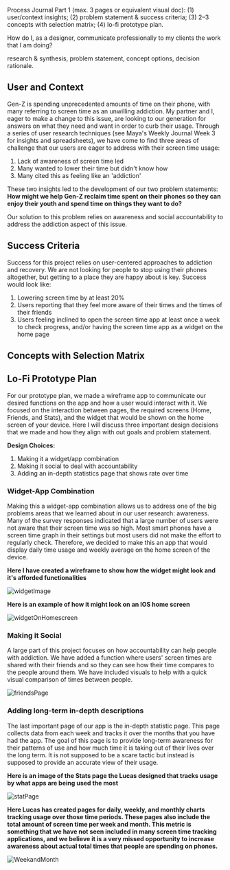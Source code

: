Process Journal Part 1 (max. 3 pages or equivalent visual doc): 
(1) user/context insights; 
(2) problem statement & success criteria; 
(3) 2–3 concepts with selection matrix; 
(4) lo-fi prototype plan.

How do I, as a designer, communicate professionally to my clients the work that I am doing?

research & synthesis, problem statement, concept options, decision rationale.

## User and Context

Gen-Z is spending unprecedented amounts of time on their phone, with many referring to screen time as an unwilling addiction. My partner and I, eager to make a change to this issue, are looking to our generation for answers on what they need and want in order to curb their usage. Through a series of user research techniques (see Maya's Weekly Journal Week 3 for insights and spreadsheets), we have come to find three areas of challenge that our users are eager to address with their screen time usage: 

1. Lack of awareness of screen time led
2. Many wanted to lower their time but didn't know how
3. Many cited this as feeling like an 'addiction' 

These two insights led to the development of our two problem statements: 
**How might we help Gen-Z reclaim time spent on their phones so they can enjoy their youth and spend time on things they want to do?**

Our solution to this problem relies on awareness and social accountability to address the addiction aspect of this issue. 

## Success Criteria

Success for this project relies on user-centered approaches to addiction and recovery. We are not looking for people to stop using their phones altogether, but getting to a place they are happy about is key. Success would look like:
1. Lowering screen time by at least 20%
2. Users reporting that they feel more aware of their times and the times of their friends
3. Users feeling inclined to open the screen time app at least once a week to check progress, and/or having the screen time app as a widget on the home page

## Concepts with Selection Matrix

## Lo-Fi Prototype Plan

For our prototype plan, we made a wireframe app to communicate our desired functions on the app and how a user would interact with it. We focused on the interaction between pages, the required screens (Home, Friends, and Stats), and the widget that would be shown on the home screen of your device. Here I will discuss three important design decisions that we made and how they align with out goals and problem statement. 

**Design Choices:**
1. Making it a widget/app combination
2. Making it social to deal with accountability
3. Adding an in-depth statistics page that shows rate over time 

### Widget-App Combination
Making this a widget-app combination allows us to address one of the big problems areas that we learned about in our user research: awareness. Many of the survey responses indicated that a large number of users were not aware that their screen time was so high. Most smart phones have a screen time graph in their settings but most users did not make the effort to regularly check. Therefore, we decided to make this an app that would display daily time usage and weekly average on the home screen of the device. 

**Here I have created a wireframe to show how the widget might look and it's afforded functionalities**

![widgetImage](/Media/WidgetFunctionality.png)

**Here is an example of how it might look on an IOS home screen**

![widgetOnHomescreen](/Media/WidgetOnIOS.png)

### Making it Social 
A large part of this project focuses on how accountability can help people with addiction. We have added a function where users' screen times are shared with their friends and so they can see how their time compares to the people around them. We have included visuals to help with a quick visual comparison of times between people. 

![friendsPage](/Media/FriendsPage.png)


### Adding long-term in-depth descriptions

The last important page of our app is the in-depth statistic page. This page collects data from each week and tracks it over the months that you have had the app. The goal of this page is to provide long-term awareness for their patterns of use and how much time it is taking out of their lives over the long term. It is not supposed to be a scare tactic but instead is supposed to provide an accurate view of their usage.

**Here is an image of the Stats page the Lucas designed that tracks usage by what apps are being used the most**

![statPage](/Media/StatsPage.png)

**Here Lucas has created pages for daily, weekly, and monthly charts tracking usage over those time periods. These pages also include the total amount of screen time per week and month. This metric is something that we have not seen included in many screen time tracking applications, and we believe it is a very missed opportunity to increase awareness about actual total times that people are spending on phones.**

![WeekandMonth](/Media/WeeklyMonthlyPage.png)



